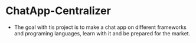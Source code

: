 # ChatApp-Centralizer

- The goal with tis project is to make a chat app on different frameworks and programing languages, learn with it and be prepared for the market.
